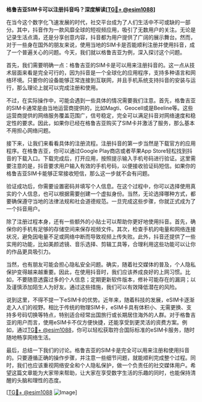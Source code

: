 **格鲁吉亚SIM卡可以注册抖音吗？深度解读[[TG💪+ @esim1088](https://t.me/s/esim1088)]**

在当今这个数字化飞速发展的时代，社交平台成为了人们生活中不可或缺的一部分。其中，抖音作为一款风靡全球的短视频应用，吸引了无数用户的关注。无论是记录生活点滴，还是分享创意内容，抖音都为用户提供了广阔的展示舞台。然而，对于一些身在国外的朋友来说，使用当地的SIM卡是否能顺利注册并使用抖音，成了一个普遍关心的问题。今天，我们就以格鲁吉亚为例，深入探讨这个问题。

首先，我们需要明确一点：格鲁吉亚的SIM卡是可以用来注册抖音的。这一点从技术层面来看是完全可行的，因为抖音是一个全球化的应用程序，支持多种语言和网络环境。只要你的设备能够正常连接到互联网，并且手机系统支持抖音的安装与运行，那么理论上就可以完成注册和使用。

不过，在实际操作中，可能会遇到一些具体的情况需要我们注意。首先，格鲁吉亚的SIM卡通常是由当地运营商提供的，比如Magti、Geocell或是Beeline等。这些运营商提供的网络服务覆盖范围广，信号稳定，完全可以满足抖音对网络速度和稳定性的要求。因此，如果你已经在格鲁吉亚购买了SIM卡并激活了服务，那么基本不用担心网络问题。

接下来，让我们来看看具体的注册流程。注册抖音的第一步当然是下载官方的应用程序。在格鲁吉亚，你可以通过Google Play商店或者苹果App Store轻松找到抖音的下载入口。下载完成后，打开应用，按照提示输入手机号码进行验证。这里需要注意的是，抖音要求用户输入有效的手机号码，以便接收验证码短信。如果你的格鲁吉亚SIM卡能够正常接收短信，那么这一步就不会有问题。

验证成功后，你需要设置密码并填写个人信息。在这个过程中，你可以选择使用真实的个人信息，也可以根据需要创建一个虚拟身份。当然，无论选择哪种方式，都要确保遵守当地的法律法规和社会道德规范。一旦完成这些步骤，你就正式成为了一个抖音用户。

除了注册过程本身，还有一些额外的小贴士可以帮助你更好地使用抖音。首先，确保你的手机有足够的存储空间来保存视频文件。其次，检查手机的电量和网络连接状况，避免因电量不足或网络中断而导致视频上传失败。此外，抖音还提供了一些实用的功能，比如美颜滤镜、音乐选择、剪辑工具等，合理利用这些功能可以让你的作品更具吸引力。

当然，也有朋友可能会担心隐私安全问题。确实，随着社交媒体的普及，个人隐私保护变得越来越重要。因此，在使用抖音时，我们应该养成良好的上网习惯。比如，不要随意透露过多的个人信息；定期更新软件版本，修补可能存在的漏洞；以及谨慎添加陌生人为好友。通过这些措施，我们可以有效降低潜在的风险。

说到这里，不得不提一下eSIM卡的优势。近年来，随着科技的发展，eSIM卡逐渐走入人们的视野。相比于传统的物理SIM卡，eSIM卡具有体积小、无需更换、支持多号码切换等特点，特别适合经常出国旅行或长期居住海外的人群。对于格鲁吉亚的用户而言，使用eSIM卡不仅方便快捷，还能享受到更灵活的资费方案。例如，通过[TG💪+ @esim1088](https://t.me/s/esim1088)，你可以轻松获取符合国际标准的eSIM卡服务，随时随地畅享网络生活。

最后，总结一下我们的讨论。格鲁吉亚的SIM卡是完全可以用来注册和使用抖音的。只要遵循正确的操作步骤，并注意一些细节问题，就能顺利完成整个过程。同时，我们也应该重视网络安全和个人隐私保护，做一个负责任的社交媒体用户。希望这篇文章能为大家带来帮助，让大家在享受数字生活的乐趣的同时，也能保持清醒的头脑和理性的态度。

[[TG💪+ @esim1088](https://t.me/s/esim1088) ![Image](https://i.postimg.cc/4NQfJmqS/Snipaste-2025-05-13-00-14-12.png)]